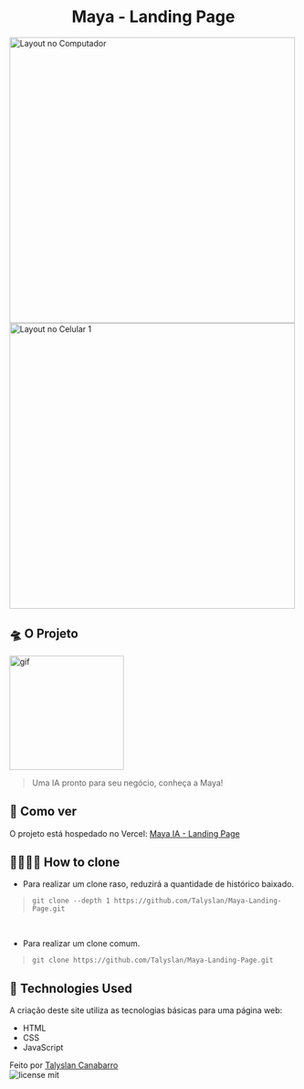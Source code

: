 <h1 align="center"> Maya - Landing Page </h1>

<img height="500" src="https://github.com/Talyslan/Maya-Landing-Page/assets/78499700/8cf292ba-0fb4-43ea-a0c3-2b220549b7ab" alt="Layout no Computador" />
<img height="500" src="https://github.com/Talyslan/Maya-Landing-Page/assets/78499700/4b1fc9bf-c28b-4206-9eb3-ee204019a0a5" alt="Layout no Celular 1" />

## 🛸 O Projeto
<img height="200" src="https://github.com/Talyslan/Maya-Landing-Page/assets/78499700/3afc5d6d-e600-4df0-92ff-7a15e8e45af2" alt="gif" />

<blockquote>Uma IA pronto para seu negócio, conheça a Maya!</blockquote>

## 📌 Como ver

O projeto está hospedado no Vercel:
[Maya IA - Landing Page](https://maya-ia.vercel.app/)

## 👨‍👩‍👧‍👦 How to clone
- Para realizar um clone raso, reduzirá a quantidade de histórico baixado.
<blockquote>
<code>git clone --depth 1 https://github.com/Talyslan/Maya-Landing-Page.git</code>
</blockquote>
<br>

- Para realizar um clone comum.
<blockquote>
<code>git clone https://github.com/Talyslan/Maya-Landing-Page.git</code>
</blockquote>

## 🚀 Technologies Used

A criação deste site utiliza as tecnologias básicas para uma página web:

- HTML
- CSS
- JavaScript

Feito por <a href="https://github.com/Talyslan">Talyslan Canabarro</a>
<br/>
<img src="https://img.shields.io/badge/license-MIT-8A2BE2" alt="license mit" />
